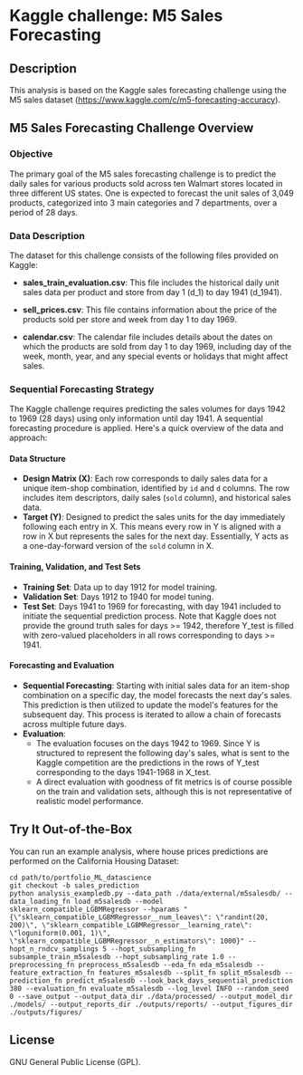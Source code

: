 # Kaggle challenge: M5 Sales Forecasting 

## Description
This analysis is based on the Kaggle sales forecasting challenge using the M5 sales dataset (https://www.kaggle.com/c/m5-forecasting-accuracy). 


## M5 Sales Forecasting Challenge Overview

### Objective

The primary goal of the M5 sales forecasting challenge is to predict the daily sales for various products sold across ten Walmart stores located in three different US states. 
One is expected to forecast the unit sales of 3,049 products, categorized into 3 main categories and 7 departments, over a period of 28 days. 


### Data Description

The dataset for this challenge consists of the following files provided on Kaggle:

- **sales_train_evaluation.csv**: This file includes the historical daily unit sales data per product and store from day 1 (d_1) to day 1941 (d_1941). 

- **sell_prices.csv**: This file contains information about the price of the products sold per store and week from day 1 to day 1969. 

- **calendar.csv**: The calendar file includes details about the dates on which the products are sold from day 1 to day 1969, including day of the week, month, year, and any special events or holidays that might affect sales. 


### Sequential Forecasting Strategy

The Kaggle challenge requires predicting the sales volumes for days 1942 to 1969 (28 days) using only information until day 1941.
A sequential forecasting procedure is applied. 
Here's a quick overview of the data and approach:

#### Data Structure
- **Design Matrix (X)**: Each row corresponds to daily sales data for a unique item-shop combination, identified by `id` and `d` columns. 
                         The row includes item descriptors, daily sales (`sold` column), and historical sales data.
- **Target (Y)**: Designed to predict the sales units for the day immediately following each entry in X. 
                  This means every row in Y is aligned with a row in X but represents the sales for the next day. 
                  Essentially, Y acts as a one-day-forward version of the `sold` column in X.

#### Training, Validation, and Test Sets
- **Training Set**: Data up to day 1912 for model training.
- **Validation Set**: Days 1912 to 1940 for model tuning.
- **Test Set**: Days 1941 to 1969 for forecasting, with day 1941 included to initiate the sequential prediction process.
                Note that Kaggle does not provide the ground truth sales for days >= 1942, therefore Y_test is filled with zero-valued placeholders in all rows corresponding to days >= 1941.

#### Forecasting and Evaluation
- **Sequential Forecasting**: Starting with initial sales data for an item-shop combination on a specific day, the model forecasts the next day's sales. 
                              This prediction is then utilized to update the model's features for the subsequent day. 
                              This process is iterated to allow a chain of forecasts across multiple future days. 
- **Evaluation**: 
  - The evaluation focuses on the days 1942 to 1969. Since Y is structured to represent the following day's sales, what is sent to the Kaggle competition are the predictions in the rows of Y_test corresponding to the days 1941-1968 in X_test.
  - A direct evaluation with goodness of fit metrics is of course possible on the train and validation sets, although this is not representative of realistic model performance.


## Try It Out-of-the-Box

You can run an example analysis, where house prices predictions are performed on the California Housing Dataset:

```
cd path/to/portfolio_ML_datascience 
git checkout -b sales_prediction
python analysis_exampledb.py --data_path ./data/external/m5salesdb/ --data_loading_fn load_m5salesdb --model sklearn_compatible_LGBMRegressor --hparams "{\"sklearn_compatible_LGBMRegressor__num_leaves\": \"randint(20, 200)\", \"sklearn_compatible_LGBMRegressor__learning_rate\": \"loguniform(0.001, 1)\", \"sklearn_compatible_LGBMRegressor__n_estimators\": 1000}" --hopt_n_rndcv_samplings 5 --hopt_subsampling_fn subsample_train_m5salesdb --hopt_subsampling_rate 1.0 --preprocessing_fn preprocess_m5salesdb --eda_fn eda_m5salesdb --feature_extraction_fn features_m5salesdb --split_fn split_m5salesdb --prediction_fn predict_m5salesdb --look_back_days_sequential_prediction 380 --evaluation_fn evaluate_m5salesdb --log_level INFO --random_seed 0 --save_output --output_data_dir ./data/processed/ --output_model_dir ./models/ --output_reports_dir ./outputs/reports/ --output_figures_dir ./outputs/figures/
```


## License

GNU General Public License (GPL).
